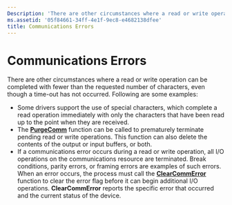 ```yaml
---
Description: 'There are other circumstances where a read or write operation can be completed with fewer than the requested number of characters, even though a time-out has not occurred.'
ms.assetid: '05f84661-34ff-4e1f-9ec8-e4682138dfee'
title: Communications Errors
---
```


# Communications Errors

There are other circumstances where a read or write operation can be completed with fewer than the requested number of characters, even though a time-out has not occurred. Following are some examples:

-   Some drivers support the use of special characters, which complete a read operation immediately with only the characters that have been read up to the point when they are received.
-   The [**PurgeComm**](purgecomm.md) function can be called to prematurely terminate pending read or write operations. This function can also delete the contents of the output or input buffers, or both.
-   If a communications error occurs during a read or write operation, all I/O operations on the communications resource are terminated. Break conditions, parity errors, or framing errors are examples of such errors. When an error occurs, the process must call the [**ClearCommError**](clearcommerror.md) function to clear the error flag before it can begin additional I/O operations. **ClearCommError** reports the specific error that occurred and the current status of the device.

 

 



